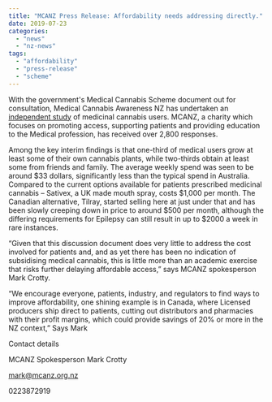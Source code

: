 ```yaml
---
title: "MCANZ Press Release: Affordability needs addressing directly."
date: 2019-07-23
categories: 
  - "news"
  - "nz-news"
tags: 
  - "affordability"
  - "press-release"
  - "scheme"
---
```


With the government's Medical Cannabis Scheme document out for consultation, Medical Cannabis Awareness NZ has undertaken an [independent study](https://mcanz.org.nz/mcanz-launches-its-first-study-of-medical-cannabis-users-in-nz/) of medicinal cannabis users. MCANZ, a charity which focuses on promoting access, supporting patients and providing education to the Medical profession, has received over 2,800 responses.

Among the key interim findings is that one-third of medical users grow at least some of their own cannabis plants, while two-thirds obtain at least some from friends and family. The average weekly spend was seen to be around $33 dollars, significantly less than the typical spend in Australia. Compared to the current options available for patients prescribed medicinal cannabis – Sativex, a UK made mouth spray, costs $1,000 per month. The Canadian alternative, Tilray, started selling here at just under that and has been slowly creeping down in price to around $500 per month, although the differing requirements for Epilepsy can still result in up to $2000 a week in rare instances.

“Given that this discussion document does very little to address the cost involved for patients and, and as yet there has been no indication of subsidising medical cannabis, this is little more than an academic exercise that risks further delaying affordable access,” says MCANZ spokesperson Mark Crotty.

“We encourage everyone, patients, industry, and regulators to find ways to improve affordability, one shining example is in Canada, where Licensed producers ship direct to patients, cutting out distributors and pharmacies with their profit margins, which could provide savings of 20% or more in the NZ context,” Says Mark

Contact details

MCANZ Spokesperson Mark Crotty

mark@mcanz.org.nz

0223872919

